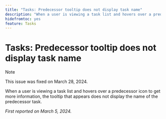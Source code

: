 ```yaml
---
title: "Tasks: Predecessor tooltip does not display task name"
description: "When a user is viewing a task list and hovers over a predecessor icon to get more information, the tooltip that appears does not display the name of the predecessor task."
hidefromtoc: yes
feature: Tasks
---
```


# Tasks: Predecessor tooltip does not display task name

>[!NOTE]
>
>This issue was fixed on March 28, 2024.

When a user is viewing a task list and hovers over a predecessor icon to get more information, the tooltip that appears does not display the name of the predecessor task.

_First reported on March 5, 2024._
